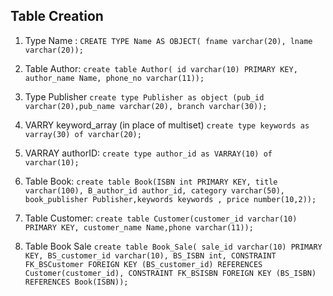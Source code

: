 ## Table Creation

1. Type Name :
`CREATE TYPE Name AS OBJECT( fname varchar(20), lname varchar(20));`  

2. Table Author:
`create table Author( id varchar(10) PRIMARY KEY, author_name Name, phone_no varchar(11));`

3. Type Publisher
`create type Publisher as object (pub_id varchar(20),pub_name varchar(20), branch varchar(30));`

4. VARRY keyword_array (in place of multiset)
`create type keywords as varray(30) of varchar(20);`

5. VARRAY authorID:
`create type author_id as VARRAY(10) of varchar(10);`

6. Table Book:
`create table Book(ISBN int PRIMARY KEY, title varchar(100), B_author_id author_id, category varchar(50), book_publisher Publisher,keywords keywords , price number(10,2));`

7. Table Customer:
`create table Customer(customer_id varchar(10) PRIMARY KEY, customer_name Name,phone varchar(11));`

8. Table Book Sale
`create table Book_Sale( sale_id varchar(10) PRIMARY KEY, BS_customer_id varchar(10), BS_ISBN int, CONSTRAINT FK_BSCustomer FOREIGN KEY (BS_customer_id) REFERENCES Customer(customer_id), CONSTRAINT FK_BSISBN FOREIGN KEY (BS_ISBN) REFERENCES Book(ISBN));`


